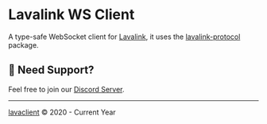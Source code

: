# Lavalink WS Client

A type-safe WebSocket client for [Lavalink](https://lavalink.dev), it uses the [lavalink-protocol](https://npmjs.com/lavalink-protocol) package.

## 🛟 Need Support?

Feel free to join our [Discord Server](https://discord.gg/8R4d8RydT4).

---

[lavaclient](https://lavaclient.js.org) &copy; 2020 - Current Year
